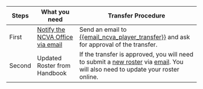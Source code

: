 | Steps | What you need | Transfer Procedure |
| --- | --- | --- |
| First | [Notify the NCVA Office via email](mailto:{{email_ncva_player_transfer}}?subject=Player%20Transfer) | Send an email to [{{email_ncva_player_transfer}}](mailto:{{email_ncva_player_transfer}}?subject=Player%20Transfer) and ask for approval of the transfer. |
| Second | Updated Roster from Handbook | If the transfer is approved, you will need to submit a [new roster]({{url_team_roster}}) via [email](mailto:{{email_ncva_help}}?subject=Team%20Roster). You will also need to update your roster online. |